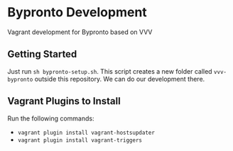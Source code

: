 Bypronto Development
====================

Vagrant development for Bypronto based on VVV

Getting Started
---------------

Just run `sh bypronto-setup.sh`. This script creates a new folder called `vvv-bypronto` outside this repository. We can do our development there.

Vagrant Plugins to Install
--------------------------

Run the following commands:
* `vagrant plugin install vagrant-hostsupdater`
* `vagrant plugin install vagrant-triggers`
